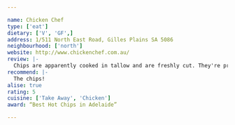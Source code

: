 ```yaml
---

name: Chicken Chef
type: ['eat']
dietary: ['V', 'GF',]
address: 1/511 North East Road, Gilles Plains SA 5086
neighbourhood: ['north']
website: http://www.chickenchef.com.au/
review: |-
  Chips are apparently cooked in tallow and are freshly cut. They're pretty damn good!
recommend: |-
  The chips!
alise: true
rating: 5
cuisine: ['Take Away', 'Chicken']
award: “Best Hot Chips in Adelaide”

---
```

